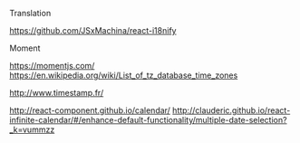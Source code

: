 Translation

https://github.com/JSxMachina/react-i18nify

Moment

https://momentjs.com/
https://en.wikipedia.org/wiki/List_of_tz_database_time_zones

http://www.timestamp.fr/

http://react-component.github.io/calendar/
http://clauderic.github.io/react-infinite-calendar/#/enhance-default-functionality/multiple-date-selection?_k=vummzz
